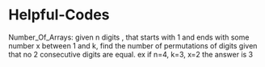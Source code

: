 # Helpful-Codes
Number_Of_Arrays: given  n digits , that starts with 1 and ends with some number x between 1 and k, find the number of permutations of digits given that no 2 consecutive digits are equal. ex if n=4, k=3, x=2 the answer is 3
